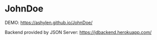 # JohnDoe

DEMO:
https://ashylen.github.io/JohnDoe/

Backend provided by JSON Server:
https://jdbackend.herokuapp.com/